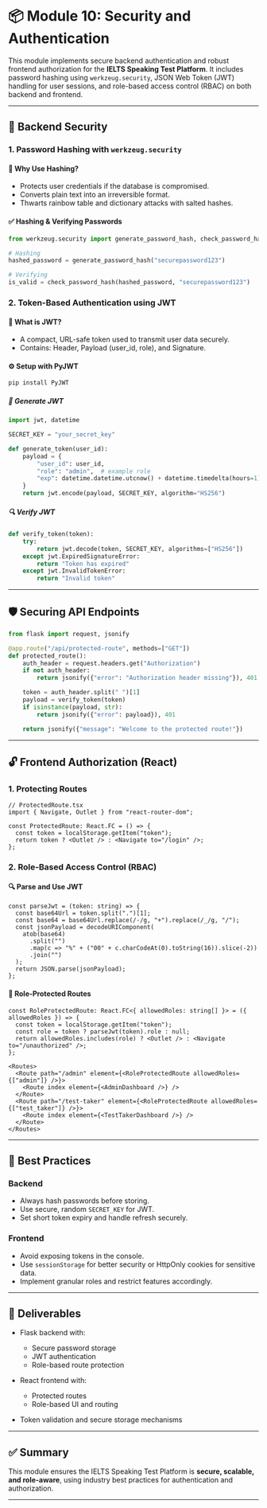 # 📦 Module 10: Security and Authentication

This module implements secure backend authentication and robust frontend authorization for the **IELTS Speaking Test Platform**. It includes password hashing using `werkzeug.security`, JSON Web Token (JWT) handling for user sessions, and role-based access control (RBAC) on both backend and frontend.

---

## 🔐 Backend Security

### 1. Password Hashing with `werkzeug.security`

#### 📌 Why Use Hashing?

* Protects user credentials if the database is compromised.
* Converts plain text into an irreversible format.
* Thwarts rainbow table and dictionary attacks with salted hashes.

#### ✅ Hashing & Verifying Passwords

```python
from werkzeug.security import generate_password_hash, check_password_hash

# Hashing
hashed_password = generate_password_hash("securepassword123")

# Verifying
is_valid = check_password_hash(hashed_password, "securepassword123")
```

### 2. Token-Based Authentication using JWT

#### 🧾 What is JWT?

* A compact, URL-safe token used to transmit user data securely.
* Contains: Header, Payload (user\_id, role), and Signature.

#### ⚙️ Setup with PyJWT

```bash
pip install PyJWT
```

##### 🔑 Generate JWT

```python
import jwt, datetime

SECRET_KEY = "your_secret_key"

def generate_token(user_id):
    payload = {
        "user_id": user_id,
        "role": "admin",  # example role
        "exp": datetime.datetime.utcnow() + datetime.timedelta(hours=1)
    }
    return jwt.encode(payload, SECRET_KEY, algorithm="HS256")
```

##### 🔍 Verify JWT

```python
def verify_token(token):
    try:
        return jwt.decode(token, SECRET_KEY, algorithms=["HS256"])
    except jwt.ExpiredSignatureError:
        return "Token has expired"
    except jwt.InvalidTokenError:
        return "Invalid token"
```

---

## 🛡️ Securing API Endpoints

```python
from flask import request, jsonify

@app.route("/api/protected-route", methods=["GET"])
def protected_route():
    auth_header = request.headers.get("Authorization")
    if not auth_header:
        return jsonify({"error": "Authorization header missing"}), 401

    token = auth_header.split(" ")[1]
    payload = verify_token(token)
    if isinstance(payload, str):
        return jsonify({"error": payload}), 401

    return jsonify({"message": "Welcome to the protected route!"})
```

---

## 🔓 Frontend Authorization (React)

### 1. Protecting Routes

```tsx
// ProtectedRoute.tsx
import { Navigate, Outlet } from "react-router-dom";

const ProtectedRoute: React.FC = () => {
  const token = localStorage.getItem("token");
  return token ? <Outlet /> : <Navigate to="/login" />;
};
```

### 2. Role-Based Access Control (RBAC)

#### 🔍 Parse and Use JWT

```tsx
const parseJwt = (token: string) => {
  const base64Url = token.split(".")[1];
  const base64 = base64Url.replace(/-/g, "+").replace(/_/g, "/");
  const jsonPayload = decodeURIComponent(
    atob(base64)
      .split("")
      .map(c => "%" + ("00" + c.charCodeAt(0).toString(16)).slice(-2))
      .join("")
  );
  return JSON.parse(jsonPayload);
};
```

#### 🔐 Role-Protected Routes

```tsx
const RoleProtectedRoute: React.FC<{ allowedRoles: string[] }> = ({ allowedRoles }) => {
  const token = localStorage.getItem("token");
  const role = token ? parseJwt(token).role : null;
  return allowedRoles.includes(role) ? <Outlet /> : <Navigate to="/unauthorized" />;
};
```

```tsx
<Routes>
  <Route path="/admin" element={<RoleProtectedRoute allowedRoles={["admin"]} />}>
    <Route index element={<AdminDashboard />} />
  </Route>
  <Route path="/test-taker" element={<RoleProtectedRoute allowedRoles={["test_taker"]} />}>
    <Route index element={<TestTakerDashboard />} />
  </Route>
</Routes>
```

---

## 🧠 Best Practices

### Backend

* Always hash passwords before storing.
* Use secure, random `SECRET_KEY` for JWT.
* Set short token expiry and handle refresh securely.

### Frontend

* Avoid exposing tokens in the console.
* Use `sessionStorage` for better security or HttpOnly cookies for sensitive data.
* Implement granular roles and restrict features accordingly.

---

## 📁 Deliverables

* Flask backend with:

  * Secure password storage
  * JWT authentication
  * Role-based route protection
* React frontend with:

  * Protected routes
  * Role-based UI and routing
* Token validation and secure storage mechanisms

---

## ✅ Summary

This module ensures the IELTS Speaking Test Platform is **secure, scalable, and role-aware**, using industry best practices for authentication and authorization.

---

